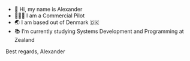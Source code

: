 - 👋 Hi, my name is Alexander
- 👨🏻‍✈️ I am a Commercial Pilot
- 🌏 I am based out of Denmark 🇩🇰
- 📚 I’m currently studying Systems Development and Programming at Zealand

Best regards,
Alexander
